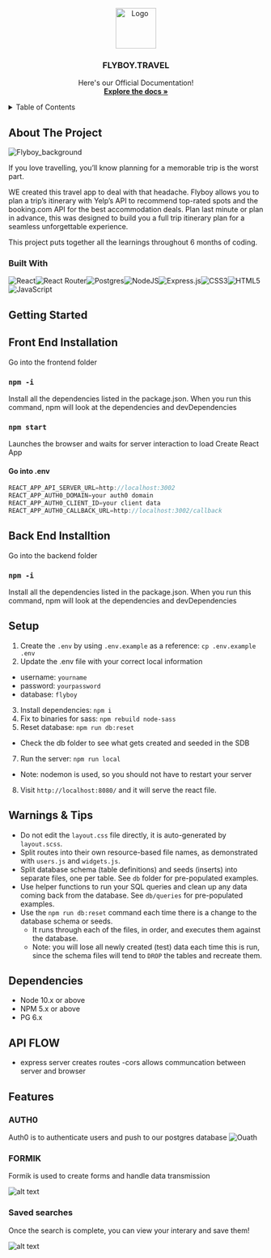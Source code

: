 <!-- PROJECT LOGO -->
<br />
<div align="center">
  <a href="https://github.com/othneildrew/Best-README-Template">
    <img src="../flyboy_app/frontend/public/logo.png" alt="Logo" width="80" height="80">
  </a>

  <h3 align="center">FLYBOY.TRAVEL</h3>

  <p align="center">
 Here's our Official Documentation!
<br />
<a href="https://github.com/heXagon-bcd/lhlfinal_flyboy/blob/master/README.me"><strong>Explore the docs »</strong></a>

  </p>
</div>

<details>
  <summary>Table of Contents</summary>
  <ol>
    <li>
      <a href="#about-the-project">About The Project</a>
      <ul>
        <li><a href="#built-with">Built With</a></li>
      </ul>
    </li>
    <li>
      <a href="#getting-started">Getting Started</a>
      <ul>
        <li><a href="#prerequisites">Prerequisites</a></li>
        <li><a href="#installation">Installation</a></li>
      </ul>
    </li>
    <li><a href="#usage">Usage</a></li>
    <li><a href="#roadmap">Roadmap</a></li>
    <li><a href="#contributing">Contributing</a></li>
    <li><a href="#license">License</a></li>
    <li><a href="#contact">Contact</a></li>
    <li><a href="#acknowledgments">Acknowledgments</a></li>
  </ol>
</details>

## About The Project

![Flyboy_background]

If you love travelling, you’ll know planning for a memorable trip is the worst part.

WE created this travel app to deal with that headache. Flyboy allows you to plan a trip’s itinerary with Yelp’s API to recommend top-rated spots and the booking.com API for the best accommodation deals. Plan last minute or plan in advance, this was designed to build you a full trip itinerary plan for a seamless unforgettable experience.

This project puts together all the learnings throughout 6 months of coding.

### Built With

![React]![React Router]![Postgres]![NodeJS]![Express.js]![CSS3]![HTML5]![JavaScript]

## Getting Started

## Front End Installation

Go into the frontend folder

### `npm -i`

Install all the dependencies listed in the package.json. When you run this command, npm will look at the dependencies and devDependencies

### `npm start`

Launches the browser and waits for server interaction to load Create React App

#### Go into .env

```js
REACT_APP_API_SERVER_URL=http://localhost:3002
REACT_APP_AUTH0_DOMAIN=your auth0 domain
REACT_APP_AUTH0_CLIENT_ID=your client data
REACT_APP_AUTH0_CALLBACK_URL=http://localhost:3002/callback
```

## Back End Installtion

Go into the backend folder

### `npm -i`

Install all the dependencies listed in the package.json. When you run this command, npm will look at the dependencies and devDependencies

## Setup

1. Create the `.env` by using `.env.example` as a reference: `cp .env.example .env`
2. Update the .env file with your correct local information

- username: `yourname`
- password: `yourpassword`
- database: `flyboy`

3. Install dependencies: `npm i`
4. Fix to binaries for sass: `npm rebuild node-sass`
5. Reset database: `npm run db:reset`

- Check the db folder to see what gets created and seeded in the SDB

7. Run the server: `npm run local`

- Note: nodemon is used, so you should not have to restart your server

8. Visit `http://localhost:8080/` and it will serve the react file.

## Warnings & Tips

- Do not edit the `layout.css` file directly, it is auto-generated by `layout.scss`.
- Split routes into their own resource-based file names, as demonstrated with `users.js` and `widgets.js`.
- Split database schema (table definitions) and seeds (inserts) into separate files, one per table. See `db` folder for pre-populated examples.
- Use helper functions to run your SQL queries and clean up any data coming back from the database. See `db/queries` for pre-populated examples.
- Use the `npm run db:reset` command each time there is a change to the database schema or seeds.
  - It runs through each of the files, in order, and executes them against the database.
  - Note: you will lose all newly created (test) data each time this is run, since the schema files will tend to `DROP` the tables and recreate them.

## Dependencies

- Node 10.x or above
- NPM 5.x or above
- PG 6.x

## API FLOW

- express server creates routes
  -cors allows communcation between server and browser

## Features

### AUTH0

Auth0 is to authenticate users and push to our postgres database
![Ouath](image.png)

### FORMIK

Formik is used to create forms and handle data transmission

![alt text](image-1.png)

### Saved searches

Once the search is complete, you can view your interary and save them!

![alt text](image-2.png)

<!-- Markdown links & Images -->

[React]: https://img.shields.io/badge/react-%2320232a.svg?style=for-the-badge&logo=react&logoColor=%2361DAFB
[React Router]: https://img.shields.io/badge/React_Router-CA4245?style=for-the-badge&logo=react-router&logoColor=white
[Postgres]: https://img.shields.io/badge/postgres-%23316192.svg?style=for-the-badge&logo=postgresql&logoColor=white
[NodeJS]: https://img.shields.io/badge/node.js-6DA55F?style=for-the-badge&logo=node.js&logoColor=white
[Express.js]: https://img.shields.io/badge/express.js-%23404d59.svg?style=for-the-badge&logo=express&logoColor=%2361DAFB
[CSS3]: https://img.shields.io/badge/css3-%231572B6.svg?style=for-the-badge&logo=css3&logoColor=white
[HTML5]: https://img.shields.io/badge/html5-%23E34F26.svg?style=for-the-badge&logo=html5&logoColor=white
[JavaScript]: https://img.shields.io/badge/javascript-%23323330.svg?style=for-the-badge&logo=javascript&logoColor=%23F7DF1E
[Flyboy_Background]: frontend/public/flyboy_background.png
